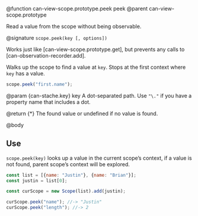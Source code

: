 @function can-view-scope.prototype.peek peek
@parent can-view-scope.prototype

Read a value from the scope without being observable.

@signature `scope.peek(key [, options])`


Works just like [can-view-scope.prototype.get], but prevents any calls to [can-observation-recorder.add].


Walks up the scope to find a value at `key`.  Stops at the first context where `key` has
a value.

```javascript
scope.peek("first.name");
```

@param {can-stache.key} key A dot-separated path.  Use `"\."` if you have a
property name that includes a dot.

@return {*} The found value or undefined if no value is found.

@body

## Use

`scope.peek(key)` looks up a value in the current scope’s
context, if a value is not found, parent scope’s context
will be explored.

```javascript
const list = [{name: "Justin"}, {name: "Brian"}];
const justin = list[0];

const curScope = new Scope(list).add(justin);

curScope.peek("name"); //-> "Justin"
curScope.peek("length"); //-> 2
```
